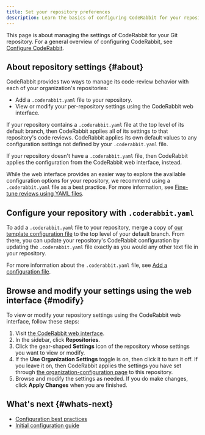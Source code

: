 ```yaml
---
title: Set your repository preferences
description: Learn the basics of configuring CodeRabbit for your repository.
---
```


This page is about managing the settings of CodeRabbit for your
Git repository. For a general overview of configuring CodeRabbit, see [Configure CodeRabbit](/guides/configuration-overview).

## About repository settings {#about}

CodeRabbit provides two ways to manage its code-review behavior with each of your organization's repositories:

- Add a `.coderabbit.yaml` file to your repository.
- View or modify your per-repository settings using the CodeRabbit web interface.

If your repository contains a `.coderabbit.yaml` file at the top level of its default branch,
then CodeRabbit applies all of its settings to that repository's code reviews. CodeRabbit applies its own default values to any configuration settings not defined by your `.coderabbit.yaml` file.

If your repository doesn't have a `.coderabbit.yaml` file, then CodeRabbit applies the configuration from the CodeRabbit web interface, instead.

While the web interface provides an easier way to explore the available configuration options for your repository, we recommend using a `.coderabbit.yaml` file as a best practice. For more information, see [Fine-tune reviews using YAML files](/guides/setup-best-practices#yaml).

## Configure your repository with `.coderabbit.yaml`

To add a `.coderabbit.yaml` file to your repository, merge a copy of [our template configuration file](/reference/yaml-template)
to the top level of your default branch. From there, you can update your repository's CodeRabbit configuration by updating the `.coderabbit.yaml` file exactly as you would any other text file in your repository.

For more information about the `.coderabbit.yaml` file, see [Add a configuration file](/getting-started/configure-coderabbit).

## Browse and modify your settings using the web interface {#modify}

To view or modify your repository settings using the CodeRabbit web interface, follow these steps:

1. Visit [the CodeRabbit web interface](https://app.coderabbit.ai/settings/repositories).
1. In the sidebar, click **Repositories**.
1. Click the gear-shaped **Settings** icon of the repository whose settings you want to view or modify.
1. If the **Use Organization Settings** toggle is on, then click it to turn it off. If you leave it on, then CodeRabbit applies the settings you have set through [the organization-configuration page](/guides/organization-settings) to this repository.
1. Browse and modify the settings as needed. If you do make changes, click **Apply Changes** when you are finished.

## What's next {#whats-next}

- [Configuration best practices](/guides/setup-best-practices#configuration)
- [Initial configuration guide](/guides/initial-configuration)
